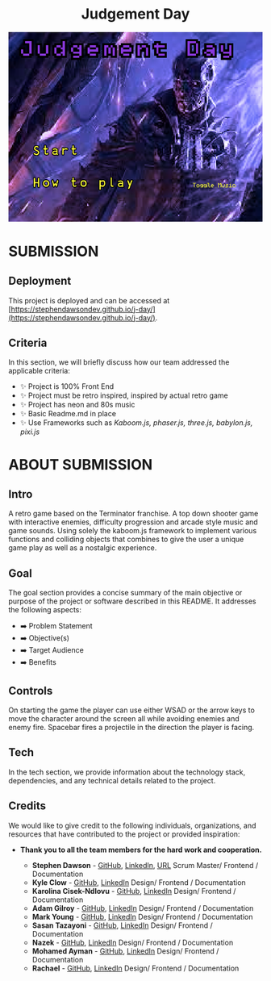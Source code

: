 <h1 align="center">
<strong>
Judgement Day
</strong>
</h1>

![Judgement Day Home screen Banner](./assets/images/readme_images/j-day_banner.png)

# SUBMISSION

## Deployment

This project is deployed and can be accessed at [https://stephendawsondev.github.io/j-day/](https://stephendawsondev.github.io/j-day/).

## Criteria

In this section, we will briefly discuss how our team addressed the applicable criteria:

- ✨ Project is 100% Front End
- ✨ Project must be retro inspired, inspired by actual retro game
- ✨ Project has neon and 80s music
- ✨ Basic Readme.md in place
- ✨ Use Frameworks such as _Kaboom.js, phaser.js, three.js, babylon.js, pixi.js_

# ABOUT SUBMISSION

## Intro

A retro game based on the Terminator franchise. A top down shooter game with interactive enemies, difficulty progression and arcade style music and game sounds. Using solely the kaboom.js framework to implement various functions and colliding objects that combines to give the user a unique game play as well as a nostalgic experience.

## Goal

The goal section provides a concise summary of the main objective or purpose of the project or software described in this README. It addresses the following aspects:

- ➡️ Problem Statement
- ➡️ Objective(s)
- ➡️ Target Audience
- ➡️ Benefits

## Controls

On starting the game the player can use either WSAD or the arrow keys to move the character around the screen all while avoiding enemies and enemy fire.
Spacebar fires a projectile in the direction the player is facing.

## Tech

In the tech section, we provide information about the technology stack, dependencies, and any technical details related to the project.

## Credits

We would like to give credit to the following individuals, organizations, and resources that have contributed to the project or provided inspiration:
- **Thank you to all the team members for the hard work and cooperation.**

  - **Stephen Dawson** - [GitHub](https://github.com/stephendawsondev), [LinkedIn](https://www.linkedin.com/in/sdstephendawson/), [URL](http://www.stephendawson.ie)
  Scrum Master/ Frontend / Documentation
  - **Kyle Clow** - [GitHub](https://github.com/KTC96), [LinkedIn](https://www.linkedin.com/in/kyle-clow-43471b130/)
  Design/ Frontend / Documentation
  - **Karolina Cisek-Ndlovu** - [GitHub](https://github.com/Koko-66), [LinkedIn](https://www.linkedin.com/in/k-c-n/)
  Design/ Frontend / Documentation
  - **Adam Gilroy** - [GitHub](https://github.com/adamgilroy22), [LinkedIn](https://www.linkedin.com/in/adamgilroy22/)
   Design/ Frontend / Documentation
  - **Mark Young** - [GitHub](https://github.com/Markyjay), [LinkedIn](https://www.linkedin.com/in/mark-young-4a90ab15/)
   Design/ Frontend / Documentation
  - **Sasan Tazayoni** - [GitHub](https://github.com/SasanTazayoni), [LinkedIn](https://www.linkedin.com/in/sasan-tazayoni/)
   Design/ Frontend / Documentation
  - **Nazek** - [GitHub](https://github.com/), [LinkedIn](https://www.linkedin.com/in/)
   Design/ Frontend / Documentation
  - **Mohamed Ayman** - [GitHub](https://github.com/moabdelbasset), [LinkedIn](https://www.linkedin.com/in/mohamed-ayman-b29b5b66/)
   Design/ Frontend / Documentation
  - **Rachael** - [GitHub](https://github.com/), [LinkedIn](https://www.linkedin.com/in/)
   Design/ Frontend / Documentation
